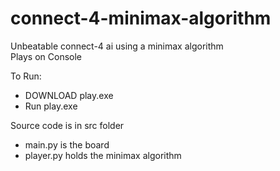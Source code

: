 # connect-4-minimax-algorithm
Unbeatable connect-4 ai using a minimax algorithm <br>
Plays on Console <br>

To Run: <br>
- DOWNLOAD play.exe <br>
- Run play.exe <br>

Source code is in src folder <br>
- main.py is the board <br>
- player.py holds the minimax algorithm <br>
